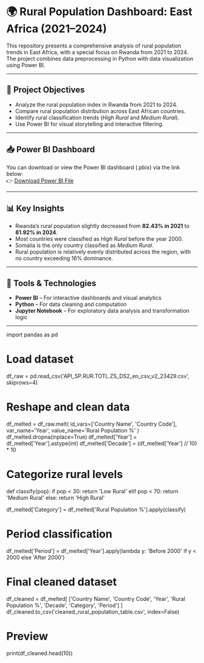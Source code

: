# 🌍 Rural Population Dashboard: East Africa (2021–2024)

This repository presents a comprehensive analysis of rural population trends in East Africa, with a special focus on Rwanda from 2021 to 2024. The project combines data preprocessing in Python with data visualization using Power BI.

---

## 📌 Project Objectives

- Analyze the rural population index in Rwanda from 2021 to 2024.  
- Compare rural population distribution across East African countries.  
- Identify rural classification trends (*High Rural* and *Medium Rural*).  
- Use Power BI for visual storytelling and interactive filtering.

---

## 📥 Power BI Dashboard

You can download or view the Power BI dashboard (.pbix) via the link below:  
👉 [Download Power BI File](https://drive.google.com/file/d/1QMbc7fzHwkvOPH1VHQ87Asppb_5dOMJ6/view?usp=drive_link)

---

## 📊 Key Insights

- Rwanda’s rural population slightly decreased from **82.43% in 2021** to **81.92% in 2024**.  
- Most countries were classified as *High Rural* before the year 2000.  
- Somalia is the only country classified as *Medium Rural*.  
- Rural population is relatively evenly distributed across the region, with no country exceeding 16% dominance.

---

## 🧰 Tools & Technologies

- **Power BI** – For interactive dashboards and visual analytics  
- **Python** – For data cleaning and computation  
- **Jupyter Notebook** – For exploratory data analysis and transformation logic

---


import pandas as pd

# Load dataset
df_raw = pd.read_csv('API_SP.RUR.TOTL.ZS_DS2_en_csv_v2_23429.csv', skiprows=4)

# Reshape and clean data
df_melted = df_raw.melt(
    id_vars=['Country Name', 'Country Code'], 
    var_name='Year', 
    value_name='Rural Population %'
)
df_melted.dropna(inplace=True)
df_melted['Year'] = df_melted['Year'].astype(int)
df_melted['Decade'] = (df_melted['Year'] // 10) * 10

# Categorize rural levels
def classify(pop):
    if pop < 30:
        return 'Low Rural'
    elif pop < 70:
        return 'Medium Rural'
    else:
        return 'High Rural'

df_melted['Category'] = df_melted['Rural Population %'].apply(classify)

# Period classification
df_melted['Period'] = df_melted['Year'].apply(lambda y: 'Before 2000' if y < 2000 else 'After 2000')

# Final cleaned dataset
df_cleaned = df_melted[
    ['Country Name', 'Country Code', 'Year', 'Rural Population %', 'Decade', 'Category', 'Period']
]
df_cleaned.to_csv('cleaned_rural_population_table.csv', index=False)

# Preview
print(df_cleaned.head(10))
